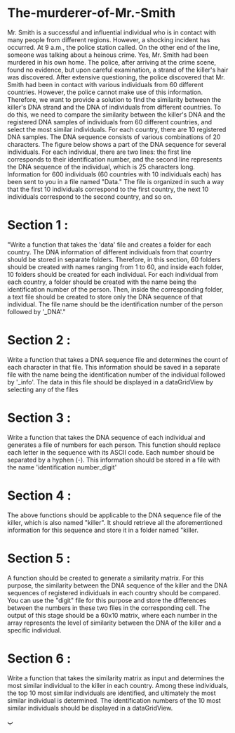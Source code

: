# The-murderer-of-Mr.-Smith
Mr. Smith is a successful and influential individual who is in contact with many people from different regions. However, a shocking incident has occurred. At 9 a.m., the police station called. On the other end of the line, someone was talking about a heinous crime. Yes, Mr. Smith had been murdered in his own home. The police, after arriving at the crime scene, found no evidence, but upon careful examination, a strand of the killer's hair was discovered. After extensive questioning, the police discovered that Mr. Smith had been in contact with various individuals from 60 different countries. However, the police cannot make use of this information. Therefore, we want to provide a solution to find the similarity between the killer's DNA strand and the DNA of individuals from different countries. To do this, we need to compare the similarity between the killer's DNA and the registered DNA samples of individuals from 60 different countries, and select the most similar individuals. For each country, there are 10 registered DNA samples. The DNA sequence consists of various combinations of 20 characters. The figure below shows a part of the DNA sequence for several individuals. For each individual, there are two lines: the first line corresponds to their identification number, and the second line represents the DNA sequence of the individual, which is 25 characters long. Information for 600 individuals (60 countries with 10 individuals each) has been sent to you in a file named "Data." The file is organized in such a way that the first 10 individuals correspond to the first country, the next 10 individuals correspond to the second country, and so on.

# Section 1 :

"Write a function that takes the 'data' file and creates a folder for each country. The DNA information of different individuals from that country should be stored in separate folders. Therefore, in this section, 60 folders should be created with names ranging from 1 to 60, and inside each folder, 10 folders should be created for each individual. For each individual from each country, a folder should be created with the name being the identification number of the person. Then, inside the corresponding folder, a text file should be created to store only the DNA sequence of that individual. The file name should be the identification number of the person followed by '_DNA'."

# Section 2 :

Write a function that takes a DNA sequence file and determines the count of each character in that file. This information should be saved in a separate file with the name being the identification number of the individual followed by '_info'. The data in this file should be displayed in a dataGridView by selecting any of the files

# Section 3 :

Write a function that takes the DNA sequence of each individual and generates a file of numbers for each person. This function should replace each letter in the sequence with its ASCII code. Each number should be separated by a hyphen (-). This information should be stored in a file with the name 'identification number_digit'

# Section 4 :

The above functions should be applicable to the DNA sequence file of the killer, which is also named "killer". It should retrieve all the aforementioned information for this sequence and store it in a folder named "killer.

# Section 5 :

A function should be created to generate a similarity matrix. For this purpose, the similarity between the DNA sequence of the killer and the DNA sequences of registered individuals in each country should be compared. You can use the "digit" file for this purpose and store the differences between the numbers in these two files in the corresponding cell. The output of this stage should be a 60x10 matrix, where each number in the array represents the level of similarity between the DNA of the killer and a specific individual.

# Section 6 :

Write a function that takes the similarity matrix as input and determines the most similar individual to the killer in each country. Among these individuals, the top 10 most similar individuals are identified, and ultimately the most similar individual is determined. The identification numbers of the 10 most similar individuals should be displayed in a dataGridView.

پ

